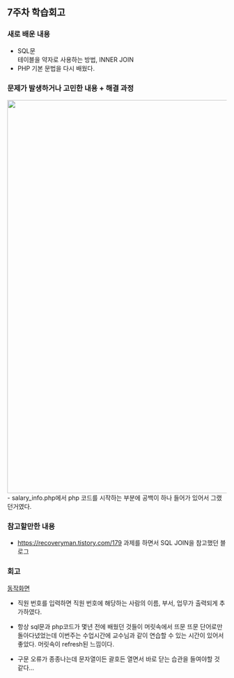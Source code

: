 ## 7주차 학습회고

### 새로 배운 내용

- SQL문<br>
테이블을 약자로 사용하는 방법, INNER JOIN
- PHP 기본 문법을 다시 배웠다.

### 문제가 발생하거나 고민한 내용 + 해결 과정
<img src="https://user-images.githubusercontent.com/57151886/96068768-bad1c800-0ed7-11eb-8045-4fede1c19c1d.png" width="900" height="auto">
- salary_info.php에서 php 코드를 시작하는 부분에 공백이 하나 들어가 있어서 그랬던거였다.
 

### 참고할만한 내용
- https://recoveryman.tistory.com/179 과제를 하면서 SQL JOIN을 참고했던 블로그

### 회고
<a href="https://youtu.be/B1JcRpyEds4">동작화면 </a>
- 직원 번호를 입력하면 직원 번호에 해당하는 사람의 이름, 부서, 업무가 출력되게 추가하였다.

- 항상 sql문과 php코드가 몇년 전에 배웠던 것들이 머릿속에서 뜨문 뜨문 단어로만 돌아다녔었는데 이번주는 수업시간에 교수님과 같이 연습할 수 있는 시간이 있어서 좋았다. 머릿속이 refresh된 느낌이다.
- 구문 오류가 종종나는데 문자열이든 괄호든 열면서 바로 닫는 습관을 들여야할 것 같다...

